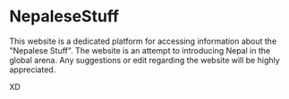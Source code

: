# NepaleseStuff

This website is a dedicated platform for accessing information about the "Nepalese Stuff". The website is an attempt to introducing Nepal in the global arena. 
Any suggestions or edit regarding the website will be highly appreciated.

XD

